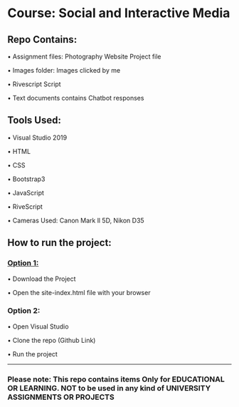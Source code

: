<h1>Course: Social and Interactive Media</h1>

<h2>Repo Contains:</h2>
<p>&bull; Assignment files: Photography Website Project file</p>
<p>&bull; Images folder: Images clicked by me</p>
<p>&bull; Rivescript Script</p>
<p>&bull; Text documents contains Chatbot responses</p>

<h2>Tools Used:</h2>
<p>&bull; Visual Studio 2019</p>
<p>&bull; HTML</p>
<p>&bull; CSS</p>
<p>&bull; Bootstrap3</p>
<p>&bull; JavaScript</p>
<p>&bull; RiveScript</p>
<p>&bull; Cameras Used: Canon Mark ll 5D, Nikon D35</p>

<h2>How to run the project:</h2>

<h3><u>Option 1:</u></h3>
<p>&bull; Download the Project</p>
<p>&bull; Open the site-index.html file with your browser</p>

<h3>Option 2:</h3>
<p>&bull; Open Visual Studio</p>
<p>&bull; Clone the repo (Github Link)</p>
<p>&bull; Run the project</p>

<hr>

<h3>Please note: This repo contains items Only for EDUCATIONAL OR LEARNING. NOT to be used in any kind of UNIVERSITY ASSIGNMENTS OR PROJECTS</h3>


